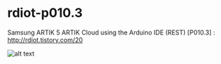 # rdiot-p010.3
Samsung ARTIK 5 ARTIK Cloud using the Arduino IDE (REST) [P010.3] : http://rdiot.tistory.com/20

![alt text](http://cfile29.uf.tistory.com/image/271CCE3B57C6FE0F0E66F4)
